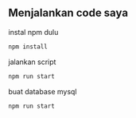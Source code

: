 ## Menjalankan code saya

instal npm dulu

```bash
npm install
```
jalankan script
```bash
npm run start
```

buat database mysql
```bash
npm run start
```